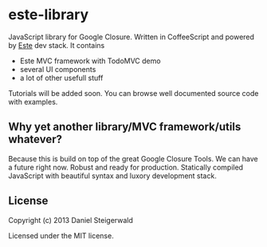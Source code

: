 # este-library

JavaScript library for Google Closure. Written in CoffeeScript and powered by [Este](https://github.com/steida/este) dev stack. It contains

  - Este MVC framework with TodoMVC demo
  - several UI components
  - a lot of other usefull stuff

Tutorials will be added soon. You can browse well documented source code with examples.

## Why yet another library/MVC framework/utils whatever?

Because this is build on top of the great Google Closure Tools. We can have a future right
now. Robust and ready for production. Statically compiled JavaScript with beautiful
syntax and luxory development stack.

## License
Copyright (c) 2013 Daniel Steigerwald

Licensed under the MIT license.